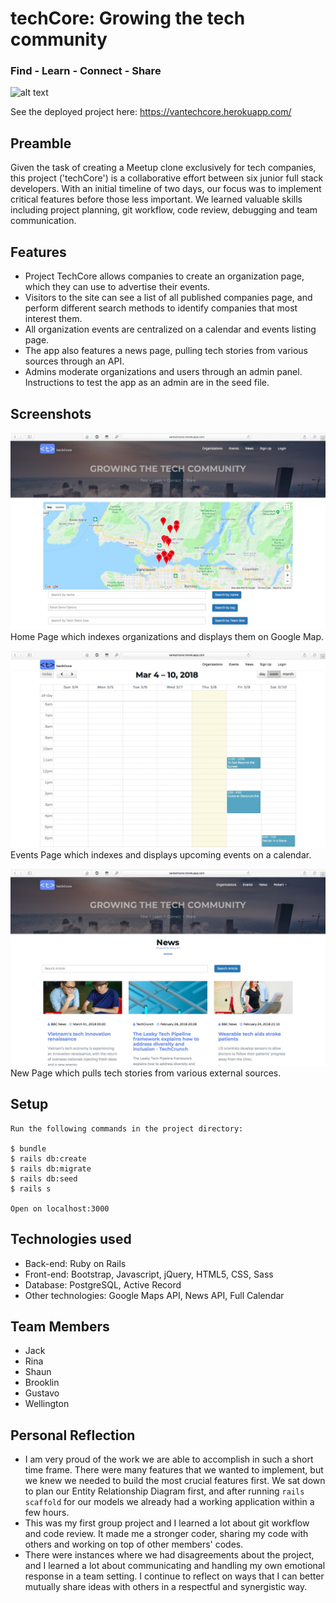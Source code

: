 # techCore: Growing the tech community

### Find - Learn - Connect - Share

![alt text](/app/assets/images/techcore-logo.png "techCore")

See the deployed project here: https://vantechcore.herokuapp.com/

## Preamble
Given the task of creating a Meetup clone exclusively for tech companies, this project ('techCore') is a collaborative effort between six junior full stack developers. With an initial timeline of two days, our focus was to implement critical features before those less important. We learned valuable skills including project planning, git workflow, code review, debugging and team communication.

## Features
- Project TechCore allows companies to create an organization page, which they can use to advertise their events.
- Visitors to the site can see a list of all published companies page, and perform different search methods to identify companies that most interest them.
- All organization events are centralized on a calendar and events listing page.
- The app also features a news page, pulling tech stories from various sources through an API.
- Admins moderate organizations and users through an admin panel. Instructions to test the app as an admin are in the seed file.

## Screenshots
![TechCore App Screen Capture Home](/public/screenshot-1.jpg)
Home Page which indexes organizations and displays them on Google Map.

![TechCore App Screen Capture Events](/public/screenshot-3.jpg)
Events Page which indexes and displays upcoming events on a calendar.

![TechCore App Screen Capture News](/public/screenshot-5.jpg)
New Page which pulls tech stories from various external sources.

## Setup
```
Run the following commands in the project directory:

$ bundle
$ rails db:create
$ rails db:migrate
$ rails db:seed
$ rails s

Open on localhost:3000
```

## Technologies used
- Back-end: Ruby on Rails
- Front-end: Bootstrap, Javascript, jQuery, HTML5, CSS, Sass
- Database: PostgreSQL, Active Record
- Other technologies: Google Maps API, News API, Full Calendar

## Team Members
* Jack
* Rina
* Shaun
* Brooklin
* Gustavo
* Wellington

## Personal Reflection
* I am very proud of the work we are able to accomplish in such a short time frame. There were many features that we wanted to implement, but we knew we needed to build the most crucial features first. We sat down to plan our Entity Relationship Diagram first, and after running `rails scaffold` for our models we already had a working application within a few hours.
* This was my first group project and I learned a lot about git workflow and code review. It made me a stronger coder, sharing my code with others and working on top of other members' codes.
* There were instances where we had disagreements about the project, and I learned a lot about communicating and handling my own emotional response in a team setting. I continue to reflect on ways that I can better mutually share ideas with others in a respectful and synergistic way.
